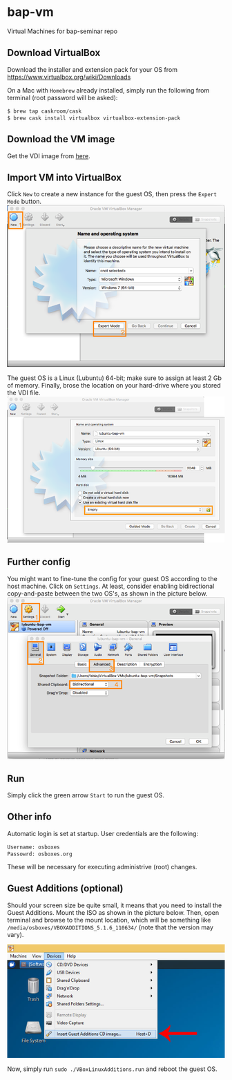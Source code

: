 # bap-vm
Virtual Machines for bap-seminar repo

## Download VirtualBox
Download the installer and extension pack for your OS from https://www.virtualbox.org/wiki/Downloads

On a Mac with `Homebrew` already installed, simply run the following from terminal (root password will be asked):
```
$ brew tap caskroom/cask
$ brew cask install virtualbox virtualbox-extension-pack
```
## Download the VM image
Get the VDI image from [here](./vdi/lubuntu-bap-vm.vdi).

## Import VM into VirtualBox

Click `New` to create a new instance for the guest OS, then press the `Expert Mode` button.
![](./img/vb1.png)

The guest OS is a Linux (Lubuntu) 64-bit; make sure to assign at least 2 Gb of memory. Finally, brose the location on your hard-drive where you stored the VDI file.
![](./img/vb2.png)

## Further config

You might want to fine-tune the config for your guest OS according to the host machine. Click on `Settings`. At least, consider enabling bidirectional copy-and-paste between the two OS's, as shown in the picture below.
![](./img/vb3.png)

## Run

Simply click the green arrow `Start` to run the guest OS.


## Other info
Automatic login is set at startup. User credentials are the following:
```
Username: osboxes
Passowrd: osboxes.org
```
These will be necessary for executing administrive (root) changes.

## Guest Additions (optional)

Should your screen size be quite small, it means that you need to install the Guest Additions. Mount the ISO as shown in the picture below. Then, open terminal and browse to the mount location, which will be something like `/media/osboxes/VBOXADDITIONS_5.1.6_110634/` (note that the version may vary).

![](./img/vb4.jpg)

Now, simply run `sudo ./VBoxLinuxAdditions.run` and reboot the guest OS.

